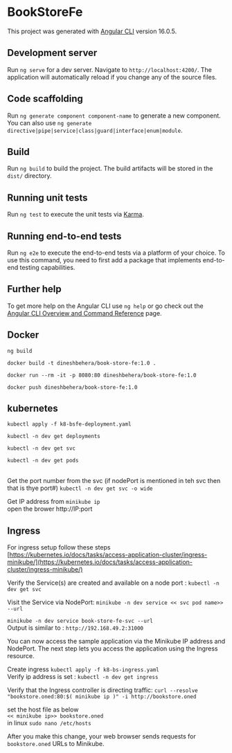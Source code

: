 # BookStoreFe

This project was generated with [Angular CLI](https://github.com/angular/angular-cli) version 16.0.5.

## Development server

Run `ng serve` for a dev server. Navigate to `http://localhost:4200/`. The application will automatically reload if you change any of the source files.

## Code scaffolding

Run `ng generate component component-name` to generate a new component. You can also use `ng generate directive|pipe|service|class|guard|interface|enum|module`.

## Build

Run `ng build` to build the project. The build artifacts will be stored in the `dist/` directory.

## Running unit tests

Run `ng test` to execute the unit tests via [Karma](https://karma-runner.github.io).

## Running end-to-end tests

Run `ng e2e` to execute the end-to-end tests via a platform of your choice. To use this command, you need to first add a package that implements end-to-end testing capabilities.

## Further help

To get more help on the Angular CLI use `ng help` or go check out the [Angular CLI Overview and Command Reference](https://angular.io/cli) page.

## Docker

`ng build`

`docker build -t dineshbehera/book-store-fe:1.0 .`

`docker run --rm -it -p 8080:80 dineshbehera/book-store-fe:1.0`

`docker push dineshbehera/book-store-fe:1.0`

## kubernetes

`kubectl apply -f k8-bsfe-deployment.yaml`

`kubectl -n dev get deployments`

`kubectl -n dev get svc`

`kubectl -n dev get pods`

<br> Get the port number from the svc (if nodePort is mentioned in teh svc then that is thye port#)
`kubectl -n dev get svc -o wide`  <br>

Get IP address from `minikube ip`
<br> open the brower http://IP:port

## Ingress
For ingress setup follow these steps [https://kubernetes.io/docs/tasks/access-application-cluster/ingress-minikube/](https://kubernetes.io/docs/tasks/access-application-cluster/ingress-minikube/)
<br>

Verify the Service(s) are created and available on a node port : `kubectl -n dev get svc` <br>

Visit the Service via NodePort: `minikube -n dev service << svc pod name>> --url` 

`minikube -n dev service book-store-fe-svc --url` <br>
Output is similar to : `http://192.168.49.2:31000`
<br>

You can now access the sample application via the Minikube IP address and NodePort. The next step lets you access the application using the Ingress resource. <br>


Create ingress `kubectl apply -f k8-bs-ingress.yaml` <br>
Verify ip address is set : `kubectl -n dev get ingress`


Verify that the Ingress controller is directing traffic: `curl --resolve "bookstore.oned:80:$( minikube ip )" -i http://bookstore.oned`


set the host file as below <br>
`<< minikube ip>> bookstore.oned` <br>
in linux `sudo nano /etc/hosts` <br>

After you make this change, your web browser sends requests for `bookstore.oned` URLs to Minikube.





